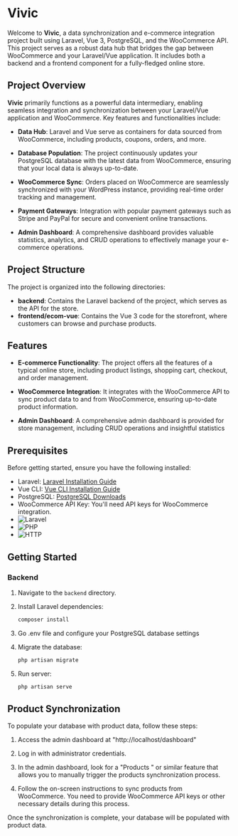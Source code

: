 # Vivic

Welcome to **Vivic**, a data synchronization and e-commerce integration project built using Laravel, Vue 3, PostgreSQL, and the WooCommerce API. This project serves as a robust data hub that bridges the gap between WooCommerce and your Laravel/Vue application. It includes both a backend and a frontend component for a fully-fledged online store.

## Project Overview

**Vivic** primarily functions as a powerful data intermediary, enabling seamless integration and synchronization between your Laravel/Vue application and WooCommerce. Key features and functionalities include:

- **Data Hub**: Laravel and Vue serve as containers for data sourced from WooCommerce, including products, coupons, orders, and more.

- **Database Population**: The project continuously updates your PostgreSQL database with the latest data from WooCommerce, ensuring that your local data is always up-to-date.

- **WooCommerce Sync**: Orders placed on WooCommerce are seamlessly synchronized with your WordPress instance, providing real-time order tracking and management.

- **Payment Gateways**: Integration with popular payment gateways such as Stripe and PayPal for secure and convenient online transactions.

- **Admin Dashboard**: A comprehensive dashboard provides valuable statistics, analytics, and CRUD operations to effectively manage your e-commerce operations.


## Project Structure

The project is organized into the following directories:

- **backend**: Contains the Laravel backend of the project, which serves as the API for the store.
- **frontend/ecom-vue**: Contains the Vue 3 code for the storefront, where customers can browse and purchase products.

## Features

- **E-commerce Functionality**: The project offers all the features of a typical online store, including product listings, shopping cart, checkout, and order management.

- **WooCommerce Integration**: It integrates with the WooCommerce API to sync product data to and from WooCommerce, ensuring up-to-date product information.

- **Admin Dashboard**: A comprehensive admin dashboard is provided for store management, including CRUD operations and insightful statistics

## Prerequisites

Before getting started, ensure you have the following installed:

- Laravel: [Laravel Installation Guide](https://laravel.com/docs/installation)
- Vue CLI: [Vue CLI Installation Guide](https://cli.vuejs.org/guide/installation.html)
- PostgreSQL: [PostgreSQL Downloads](https://www.postgresql.org/download/)
- WooCommerce API Key: You'll need API keys for WooCommerce integration.
- ![Laravel](https://img.shields.io/badge/-Laravel-FF2D20?logo=laravel&logoColor=white)
- ![PHP](https://img.shields.io/badge/-PHP-777BB4?logo=php&logoColor=white)
- ![HTTP](https://img.shields.io/badge/-HTTP-005C97?logo=http&logoColor=white)

## Getting Started

### Backend

1. Navigate to the `backend` directory.

2. Install Laravel dependencies:

   ```bash
   composer install
   ```
3. Go .env file and configure your PostgreSQL database settings

4. Migrate the database:

   ```bash
   php artisan migrate
   ```
4. Run server:

   ```bash
   php artisan serve
   ```

## Product Synchronization

To populate your database with product data, follow these steps:

1. Access the admin dashboard at "http://localhost/dashboard"

2. Log in with administrator credentials.

3. In the admin dashboard, look for a "Products " or similar feature that allows you to manually trigger the products synchronization process.

4. Follow the on-screen instructions to sync products from WooCommerce. You need to provide WooCommerce API keys or other necessary details during this process.

Once the synchronization is complete, your database will be populated with product data.